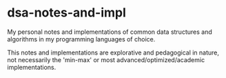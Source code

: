 # dsa-notes-and-impl
My personal notes and implementations of common data structures and algorithms in my programming languages of choice.

This notes and implementations are explorative and pedagogical in nature, not necessarily the 'min-max' or most advanced/optimized/academic implementations.
